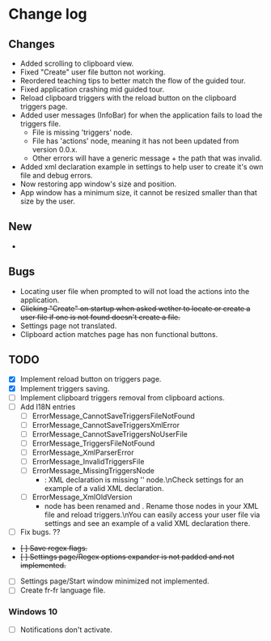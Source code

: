 # Change log
## Changes
- Added scrolling to clipboard view.
- Fixed "Create" user file button not working.
- Reordered teaching tips to better match the flow of the guided tour.
- Fixed application crashing mid guided tour.
- Reload clipboard triggers with the reload button on the clipboard triggers page.
- Added user messages (InfoBar) for when the application fails to load the triggers file.
    - File is missing 'triggers' node.
    - File has 'actions' node, meaning it has not been updated from version 0.0.x.
    - Other errors will have a generic message + the path that was invalid.
- Added xml declaration example in settings to help user to create it's own file and debug errors.
- Now restoring app window's size and position.
- App window has a minimum size, it cannot be resized smaller than that size by the user.

## New
- 

## Bugs
- Locating user file when prompted to will not load the actions into the application.
- ~~Clicking "Create" on startup when asked wether to locate or create a user file if one is not found doesn't create a file.~~
- Settings page not translated.
- Clipboard action matches page has non functional buttons.

## TODO
- [X] Implement reload button on triggers page.
- [X] Implement triggers saving.
- [ ] Implement clipboard triggers removal from clipboard actions.
- [ ] Add I18N entries
    - [ ] ErrorMessage_CannotSaveTriggersFileNotFound
    - [ ] ErrorMessage_CannotSaveTriggersXmlError
    - [ ] ErrorMessage_CannotSaveTriggersNoUserFile
    - [ ] ErrorMessage_TriggersFileNotFound
    - [ ] ErrorMessage_XmlParserError
    - [ ] ErrorMessage_InvalidTriggersFile
    - [ ] ErrorMessage_MissingTriggersNode
        - : XML declaration is missing '<triggers>' node.\nCheck settings for an example of a valid XML declaration.
    - [ ] ErrorMessage_XmlOldVersion
        - <actions> node has been renamed <triggers> and <action> <actions>. Rename those nodes in your XML file and reload triggers.\nYou can easily access your user file via settings and see an example of a valid XML declaration there.
- [ ] Fix bugs. ??
- ~~[ ] Save regex flags.~~
- ~~[ ] Settings page/Regex options expander is not padded and not implemented.~~
- [ ] Settings page/Start window minimized not implemented.
- [ ] Create fr-fr language file.

### Windows 10
- [ ] Notifications don't activate.